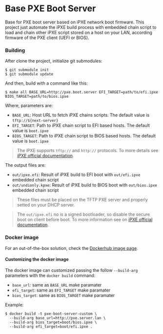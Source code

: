 # Base PXE Boot Server
Base for PXE boot server based on iPXE network boot firmware. This project just automate the iPXE build process with embedded chain script to load and chain other iPXE script stored on a host on your LAN, according firmware of the PXE client (UEFI or BIOS).

### Building

After clone the project,  initialize git submodules:
```
$ git submodule init
$ git submodule update
```

And then, build with a command like this:
```
$ make all BASE_URL=http://pxe.boot.server EFI_TARGET=path/to/efi.ipxe BIOS_TARGET=path/to/bios.ipxe
```
Where, parameters are:
 - `BASE_URL`: Host URL to fetch iPXE chains scripts. The default value is `tftp://${next-server}`
 - `EFI_TARGET`: Path to iPXE chain script to EFI based hosts. The default value is `boot.ipxe`
 - `BIOS_TARGET`: Path to iPXE chain script to BIOS based hosts. The default value is `boot.ipxe`

> The iPXE supports `tftp://` and `http://` protocols. To more details see [iPXE official documentation](https://ipxe.org/start).

The output files are:
 - `out/ipxe.efi`: Result of iPXE build to EFI boot with `out/efi.ipxe` embedded chain script
 - `out/undionly.kpxe`: Result of iPXE build to BIOS boot with `out/bios.ipxe` embedded chain script

> These files must be placed on the TFTP PXE server and properly setted on your DHCP server.

> The `out/ipxe.efi` no is a signed bootloader, so disable the secure boot on client before boot. To more information see on [iPXE official documentation](https://ipxe.org/appnote/etoken).

### Docker image

For an out-of-the-box solution, check the [Dockerhub image page](https://hub.docker.com/r/edwinostein/pxe-boot-server).

#### Customizing the docker image

The docker image can customized passing the follow `--build-arg` parameters with the `docker build` command:

 - `base_url`: same as `BASE_URL` make paramater
 - `efi_target`: same as `EFI_TARGET` make paramater
 - `bios_target`: same as `BIOS_TARGET` make paramater
 
Example:
```
$ docker build -t pxe-boot-server-custom \
  --build-arg base_url=http://pxe.server.lan \
  --build-arg bios_target=boot/bios.ipxe \
  --build-arg efi_target=boot/efi.ipxe .
```
